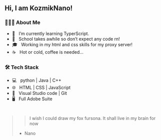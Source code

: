 ## Hi, I am KozmikNano!

### 👨🏻‍💻 About Me 

- 🔭 &nbsp; I’m currently learning TyperScript.
- 🤔 &nbsp; School takes awhile so don’t expect any code rn!
- 🎓 &nbsp; Working in my html and css skills for my proxy server!
- ☕ &nbsp; Hot or cold, coffee is needed…

### 🛠 Tech Stack

- 💻 &nbsp; python | Java | C++  
- 🌐 &nbsp; HTML | CSS | JavaScript
- 🔧 &nbsp; Visual Studio code | Git
- 🖥 &nbsp; Full Adobe Suite



#
#
#
#
#
#
#
#
#



> > I wish I could draw my fox fursona. It shall live in my brain for now
>  - Nano
